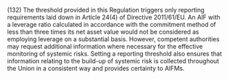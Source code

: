 (132) The threshold provided in this Regulation triggers only reporting requirements laid down in Article 24(4) of Directive 2011/61/EU. An AIF with a leverage ratio calculated in accordance with the commitment method of less than three times its net asset value would not be considered as employing leverage on a substantial basis. However, competent authorities may request additional information where necessary for the effective monitoring of systemic risks. Setting a reporting threshold also ensures that information relating to the build-up of systemic risk is collected throughout the Union in a consistent way and provides certainty to AIFMs.